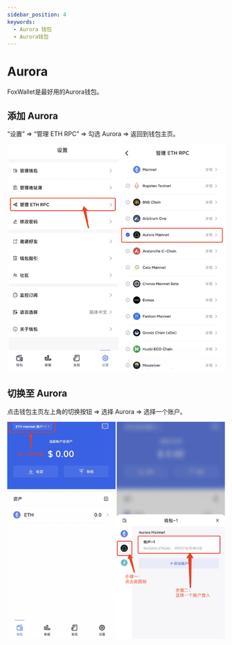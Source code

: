 ```yaml
---
sidebar_position: 4
keywords:
  - Aurora 钱包
  - Aurora钱包
---
```


# Aurora

FoxWallet是最好用的Aurora钱包。

## 添加 Aurora

“设置” => “管理 ETH RPC” => 勾选 Aurora => 返回到钱包主页。

![](../img/add-aurora.png)

## 切换至 Aurora

点击钱包主页左上角的切换按钮 => 选择 Aurora => 选择一个账户。

![](../img/switch-aurora.png)
